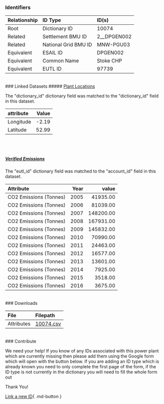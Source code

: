 ### Identifiers

| Relationship   | ID Type              | ID(s)       |
|:---------------|:---------------------|:------------|
| Root           | Dictionary ID        | 10074       |
| Related        | Settlement BMU ID    | 2__DPGEN002 |
| Related        | National Grid BMU ID | MNW-PGU03   |
| Equivalent     | ESAIL ID             | DPGEN002    |
| Equivalent     | Common Name          | Stoke CHP   |
| Equivalent     | EUTL ID              | 97739       |

<br>
### Linked Datasets
##### <a href="https://osuked.github.io/Power-Station-Dictionary/datasets/plant-locations">Plant Locations</a>



The "dictionary_id" dictionary field was matched to the "dictionary_id" field in this dataset.

| attribute   |   Value |
|:------------|--------:|
| Longitude   |   -2.19 |
| Latitude    |   52.99 |

<br><br>
##### <a href="https://osuked.github.io/Power-Station-Dictionary/datasets/verified-emissions">Verified Emissions</a>



The "eutl_id" dictionary field was matched to the "account_id" field in this dataset.

| Attribute              |   Year |     value |
|:-----------------------|-------:|----------:|
| CO2 Emissions (Tonnes) |   2005 |  41935.00 |
| CO2 Emissions (Tonnes) |   2006 |  81039.00 |
| CO2 Emissions (Tonnes) |   2007 | 148200.00 |
| CO2 Emissions (Tonnes) |   2008 | 167931.00 |
| CO2 Emissions (Tonnes) |   2009 | 145832.00 |
| CO2 Emissions (Tonnes) |   2010 |  70990.00 |
| CO2 Emissions (Tonnes) |   2011 |  24463.00 |
| CO2 Emissions (Tonnes) |   2012 |  16577.00 |
| CO2 Emissions (Tonnes) |   2013 |  13601.00 |
| CO2 Emissions (Tonnes) |   2014 |   7925.00 |
| CO2 Emissions (Tonnes) |   2015 |   3518.00 |
| CO2 Emissions (Tonnes) |   2016 |   3675.00 |


<br>
### Downloads


| File       | Filepath                                                                              |
|:-----------|:--------------------------------------------------------------------------------------|
| Attributes | [10074.csv](https://osuked.github.io/Power-Station-Dictionary/object_attrs/10074.csv) |


<br>
### Contribute

We need your help! If you know of any IDs associated with this power plant which are currently missing then please add them using the Google form which will open with the button below. If you are adding an ID type which is already known you need to only complete the first page of the form, if the ID type is not currently in the dictionary you will need to fill the whole form out

Thank You!

[Link a new ID](https://docs.google.com/forms/d/e/1FAIpQLSc5jRsQ7NgiLLXbwo9PUdwTQyuqbRwThltG56-o6NVSe7E_nw/viewform?usp=pp_url&entry.251912331=10074){ .md-button }